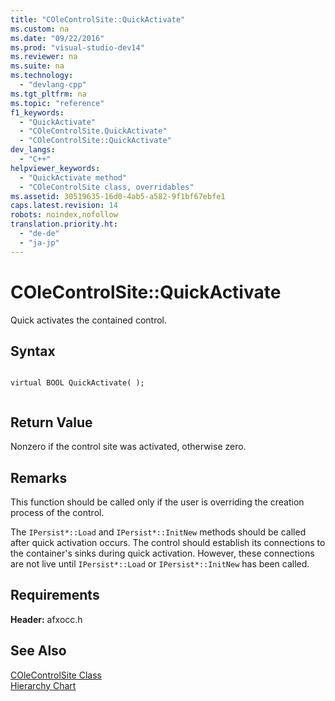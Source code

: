 ```yaml
---
title: "COleControlSite::QuickActivate"
ms.custom: na
ms.date: "09/22/2016"
ms.prod: "visual-studio-dev14"
ms.reviewer: na
ms.suite: na
ms.technology: 
  - "devlang-cpp"
ms.tgt_pltfrm: na
ms.topic: "reference"
f1_keywords: 
  - "QuickActivate"
  - "COleControlSite.QuickActivate"
  - "COleControlSite::QuickActivate"
dev_langs: 
  - "C++"
helpviewer_keywords: 
  - "QuickActivate method"
  - "COleControlSite class, overridables"
ms.assetid: 30519635-16d0-4ab5-a582-9f1bf67ebfe1
caps.latest.revision: 14
robots: noindex,nofollow
translation.priority.ht: 
  - "de-de"
  - "ja-jp"
---
```

# COleControlSite::QuickActivate
Quick activates the contained control.  
  
## Syntax  
  
```  
  
virtual BOOL QuickActivate( );  
  
```  
  
## Return Value  
 Nonzero if the control site was activated, otherwise zero.  
  
## Remarks  
 This function should be called only if the user is overriding the creation process of the control.  
  
 The `IPersist*::Load` and `IPersist*::InitNew` methods should be called after quick activation occurs. The control should establish its connections to the container's sinks during quick activation. However, these connections are not live until `IPersist*::Load` or `IPersist*::InitNew` has been called.  
  
## Requirements  
 **Header:** afxocc.h  
  
## See Also  
 [COleControlSite Class](../vs140/colecontrolsite-class.md)   
 [Hierarchy Chart](../vs140/hierarchy-chart.md)